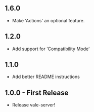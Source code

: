 ## 1.6.0

* Make 'Actions' an optional feature.

## 1.2.0

* Add support for 'Compatibility Mode'

## 1.1.0

* Add better README instructions

## 1.0.0 - First Release

* Release vale-server!
